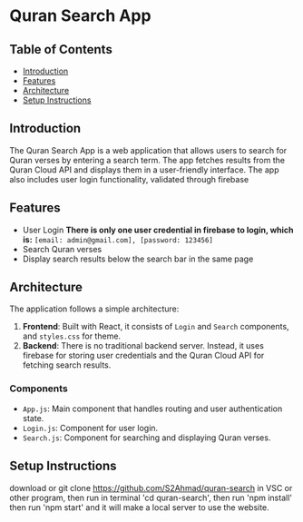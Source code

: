 # Quran Search App

## Table of Contents
- [Introduction](#introduction)
- [Features](#features)
- [Architecture](#architecture)
- [Setup Instructions](#setup-instructions)

## Introduction

The Quran Search App is a web application that allows users to search for Quran verses by entering a search term. The app fetches results from the Quran Cloud API and displays them in a user-friendly interface. The app also includes user login functionality, validated through firebase

## Features

- User Login **There is only one user credential in firebase to login, which is:**
    `[email: admin@gmail.com], [password: 123456]`
- Search Quran verses
- Display search results below the search bar in the same page

## Architecture

The application follows a simple architecture:

1. **Frontend**: Built with React, it consists of `Login` and `Search` components, and `styles.css` for theme.
2. **Backend**: There is no traditional backend server. Instead, it uses firebase for storing user credentials and the Quran Cloud API for fetching search results.

### Components
- `App.js`: Main component that handles routing and user authentication state.
- `Login.js`: Component for user login.
- `Search.js`: Component for searching and displaying Quran verses.

## Setup Instructions
download or git clone https://github.com/S2Ahmad/quran-search in VSC or other program, then run in terminal 'cd quran-search', then run 'npm install' then run 'npm start' and it will make a local server to use the website.

